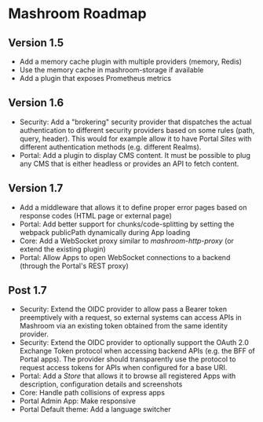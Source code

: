 
# Mashroom Roadmap

## Version 1.5

 * Add a memory cache plugin with multiple providers (memory, Redis)
 * Use the memory cache in mashroom-storage if available
 * Add a plugin that exposes Prometheus metrics

## Version 1.6

 * Security: Add a "brokering" security provider that dispatches the actual authentication to different security providers
   based on some rules (path, query, header). This would for example allow it to have Portal *Sites* with different
   authentication methods (e.g. different Realms).
 * Portal: Add a plugin to display CMS content. It must be possible to plug any CMS that is either headless
   or provides an API to fetch content.

## Version 1.7

 * Add a middleware that allows it to define proper error pages based on response codes (HTML page or external page)
 * Portal: Add better support for chunks/code-splitting by setting the webpack publicPath dynamically during App loading
 * Core: Add a WebSocket proxy similar to *mashroom-http-proxy* (or extend the existing plugin)
 * Portal: Allow Apps to open WebSocket connections to a backend (through the Portal's REST proxy)

## Post 1.7

 * Security: Extend the OIDC provider to allow pass a Bearer token preemptively with a request,
   so external systems can access APIs in Mashroom via an existing token obtained from the same identity provider.
 * Security: Extend the OIDC provider to optionally support the OAuth 2.0 Exchange Token protocol when accessing backend APIs
   (e.g. the BFF of Portal apps). The provider should transparently use the protocol to request access tokens for APIs
   when configured for a base URI.
 * Portal: Add a *Store* that allows it to browse all registered Apps with description, configuration details and screenshots
 * Core: Handle path collisions of express apps
 * Portal Admin App: Make responsive
 * Portal Default theme: Add a language switcher
